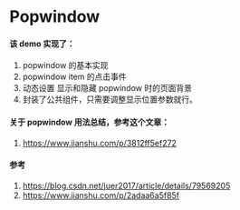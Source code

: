 # Popwindow
#### 该 demo 实现了：

1. popwindow 的基本实现
2. popwindow item 的点击事件
3. 动态设置 显示和隐藏 popwindow 时的页面背景
4. 封装了公共组件，只需要调整显示位置参数就行。

#### 关于 popwindow 用法总结，参考这个文章：

1.  https://www.jianshu.com/p/3812ff5ef272 

#### 参考

1. https://blog.csdn.net/juer2017/article/details/79569205
2. https://www.jianshu.com/p/2adaa6a5f85f

